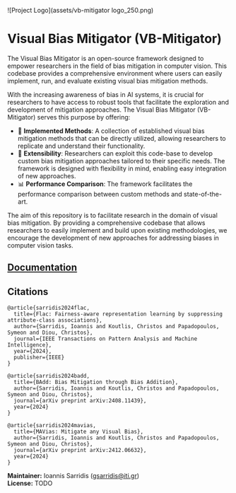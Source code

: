 ![Project Logo](assets/vb-mitigator logo_250.png)

# Visual Bias Mitigator (VB-Mitigator)


The Visual Bias Mitigator is an open-source framework designed to empower researchers in the field of bias mitigation in  computer vision. This codebase provides a comprehensive environment where users can easily implement, run, and evaluate existing visual bias mitigation methods.

With the increasing awareness of bias in AI systems, it is crucial for researchers to have access to robust tools that facilitate the exploration and development of mitigation approaches. The Visual Bias Mitigator (VB-Mitigator) serves this purpose by offering:

- 🚀 **Implemented Methods**: A collection of established visual bias mitigation methods that can be directly utilized, allowing researchers to replicate and understand their functionality.
- 🔧 **Extensibility**: Researchers can exploit this code-base to develop custom bias mitigation approaches tailored to their specific needs. The framework is designed with flexibility in mind, enabling easy integration of new approaches.
- 📊 **Performance Comparison**: The framework facilitates the performance comparison between custom methods and state-of-the-art. 

The aim of this repository is to facilitate research in the domain of visual bias mitigation. By providing a comprehensive codebase that allows researchers to easily implement and build upon existing methodologies, we encourage the development of new approaches for addressing biases in computer vision tasks.


## [Documentation](https://vb-mitigator.readthedocs.io/)

## Citations

```
@article{sarridis2024flac,
  title={Flac: Fairness-aware representation learning by suppressing attribute-class associations},
  author={Sarridis, Ioannis and Koutlis, Christos and Papadopoulos, Symeon and Diou, Christos},
  journal={IEEE Transactions on Pattern Analysis and Machine Intelligence},
  year={2024},
  publisher={IEEE}
}

@article{sarridis2024badd,
  title={BAdd: Bias Mitigation through Bias Addition},
  author={Sarridis, Ioannis and Koutlis, Christos and Papadopoulos, Symeon and Diou, Christos},
  journal={arXiv preprint arXiv:2408.11439},
  year={2024}
}

@article{sarridis2024mavias,
  title={MAVias: Mitigate any Visual Bias},
  author={Sarridis, Ioannis and Koutlis, Christos and Papadopoulos, Symeon and Diou, Christos},
  journal={arXiv preprint arXiv:2412.06632},
  year={2024}
}
```

**Maintainer:** Ioannis Sarridis (gsarridis@iti.gr)<br>
**License:** TODO<br>
